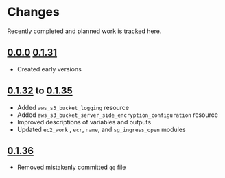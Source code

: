 # Changes
Recently completed and planned work is tracked here.

## [0.0.0](.) [0.1.31](.)
- Created early versions

## [0.1.32](.) to [0.1.35](.)
- Added `aws_s3_bucket_logging` resource
- Added `aws_s3_bucket_server_side_encryption_configuration` resource
- Improved descriptions of variables and outputs
- Updated `ec2_work` , `ecr`, `name`,  and `sg_ingress_open` modules

## [0.1.36](.)
- Removed mistakenly committed `qq` file
